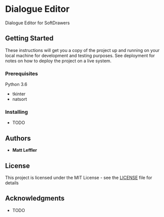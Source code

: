 # Dialogue Editor

Dialogue Editor for SoftDrawers

## Getting Started

These instructions will get you a copy of the project up and running on your local machine for development and testing purposes. See deployment for notes on how to deploy the project on a live system.

### Prerequisites

Python 3.6
* tkinter
* natsort

### Installing

* TODO

## Authors

* **Matt Leffler**

## License

This project is licensed under the MIT License - see the [LICENSE](LICENSE) file for details

## Acknowledgments

* TODO

